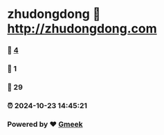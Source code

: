 # zhudongdong :link: http://zhudongdong.com 
### :page_facing_up: [4](http://zhudongdong.com/tag.html) 
### :speech_balloon: 1 
### :hibiscus: 29 
### :alarm_clock: 2024-10-23 14:45:21 
### Powered by :heart: [Gmeek](https://github.com/Meekdai/Gmeek)
